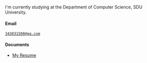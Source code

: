 I'm currently studying at the Department of Computer Science, SDU University.
#### Email  
<code>343031500@qq.com</code>
#### Documents
- [My Resume](../static/assets/202200130153_管华诗_实验二.pdf) 
